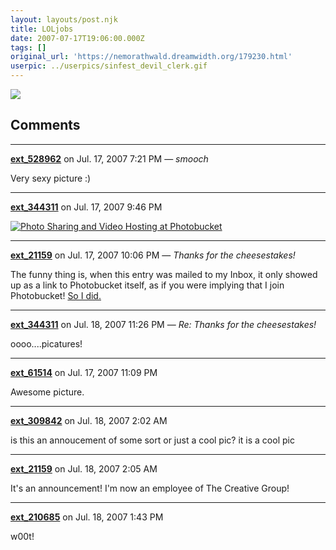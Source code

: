 ```yaml
---
layout: layouts/post.njk
title: LOLjobs
date: 2007-07-17T19:06:00.000Z
tags: []
original_url: 'https://nemorathwald.dreamwidth.org/179230.html'
userpic: ../userpics/sinfest_devil_clerk.gif
---
```

![](http://pics.livejournal.com/matt_arnold/pic/000b04z0)

## Comments

---

**[ext_528962](https://www.dreamwidth.org/users/ext_528962)** on Jul. 17, 2007 7:21 PM — *smooch*

Very sexy picture :)

---

**[ext_344311](https://www.dreamwidth.org/users/ext_344311)** on Jul. 17, 2007 9:46 PM

[![Photo Sharing and Video Hosting at Photobucket](http://img.photobucket.com/albums/v635/ellalthea/n11400804_2855.jpg)](http://photobucket.com)

---

**[ext_21159](https://www.dreamwidth.org/users/ext_21159)** on Jul. 17, 2007 10:06 PM — *Thanks for the cheesestakes!*

The funny thing is, when this entry was mailed to my Inbox, it only showed up as a link to Photobucket itself, as if you were implying that I join Photobucket! [So I did.](http://s186.photobucket.com/albums/x299/Matthew_Arnold/)

---

**[ext_344311](https://www.dreamwidth.org/users/ext_344311)** on Jul. 18, 2007 11:26 PM — *Re: Thanks for the cheesestakes!*

oooo....picatures!

---

**[ext_61514](https://www.dreamwidth.org/users/ext_61514)** on Jul. 17, 2007 11:09 PM

Awesome picture.

---

**[ext_309842](https://www.dreamwidth.org/users/ext_309842)** on Jul. 18, 2007 2:02 AM

is this an annoucement of some sort or just a cool pic? it is a cool pic

---

**[ext_21159](https://www.dreamwidth.org/users/ext_21159)** on Jul. 18, 2007 2:05 AM

It's an announcement! I'm now an employee of The Creative Group!

---

**[ext_210685](https://www.dreamwidth.org/users/ext_210685)** on Jul. 18, 2007 1:43 PM

w00t!
